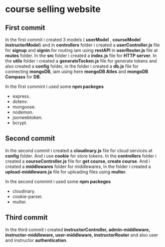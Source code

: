 # course selling website

## First commit

In the first commit i created 3 models ( **userModel** , **courseModel** **instructorModel**) and in **controllers** folder i created a **userController.js** file for **signup** and **signin**.for routing iam using **restAPI** in **userRouter.js** file at **routes** folder. In the **src** folder i created a **index.js** file for **HTTP server**. In the **utils** folder i created a **generateTocken.js** file for generate tokens and also created a **config** folder, in the folder i created a **db.js** file for connecting **mongoDB**, iam using here **mongoDB Atles** and **mongoDB Compass** for **DB**.

In the first commint i used some **npm packeges**
  - express.
  - dotenv.
  - mongoose.
  - nodemon.
  - jsonwebtoken.
  - bcrypt.


## Second commit

In the second commit i created a **cloudinary.js** file for cloud services at **config** folder. And i use **cookie** for store tokens. In the **controllers** folder i created a **courseController.js** file for **get course, create course**. And i created a **middlewares** folder for middlewares, in the folder i created a **upload-middleware.js** file for uploading files using **multer**.


In the second commint i used some **npm packeges**
  - cloudinary.
  - cookie-parser.
  - multer.
  


## Third commit

In the third commit i created **instructorController, admin-middleware, instructor-middleware, user-middleware, instructorRouter** and also user and instructor **authentication**.



